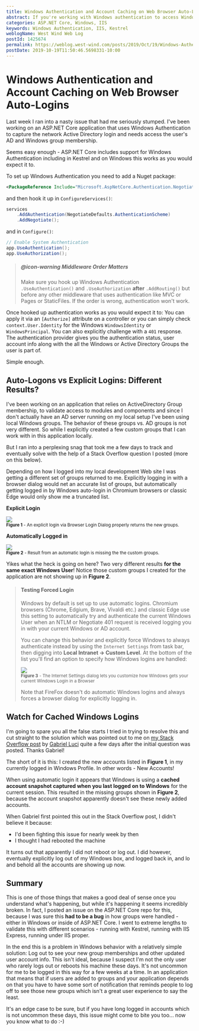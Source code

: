 ```yaml
---
title: Windows Authentication and Account Caching on Web Browser Auto-Logins
abstract: If you're working with Windows authentication to access Windows or Active Directory groups be aware that there's a gotcha with newly added groups when users are automatically logged into the Web browser.
categories: ASP.NET Core, Windows, IIS
keywords: Windows Authentication, IIS, Kestrel
weblogName: West Wind Web Log
postId: 1425674
permalink: https://weblog.west-wind.com/posts/2019/Oct/19/Windows-Authentication-and-Account-Caching-on-Web-Browser-AutoLogins
postDate: 2019-10-19T11:50:46.5698331-10:00
---
```

# Windows Authentication and Account Caching on Web Browser Auto-Logins

Last week I ran into a nasty issue that had me seriously stumped. I've been working on an ASP.NET Core application that uses Windows Authentication to capture the network Active Directory login and needs access the user's AD and Windows group membership. 

Seems easy enough - ASP.NET Core includes support for Windows Authentication including in Kestrel and on Windows this works as you would expect it to.

To set up Windows Authentication you need to add a Nuget package:

```xml
<PackageReference Include="Microsoft.AspNetCore.Authentication.Negotiate" Version="3.0.0" />
```

and then hook it up in `ConfigureServices()`:

```csharp
services
    .AddAuthentication(NegotiateDefaults.AuthenticationScheme)
    .AddNegotiate();
```

and in `Configure()`:

```csharp
// Enable System Authentication
app.UseAuthentication(); 
app.UseAuthorization();
```

> ##### @icon-warning Middleware Order Matters
> Make sure you hook up Windows Authentication `.UseAuthentication()` and `.UseAuthorization` **after** `.AddRouting()` but before any other middleware that uses authentication like MVC or Pages or StaticFiles. If the order is wrong, authentication won't work.

Once hooked up authentication works as you would expect it to: You can apply it via an `[Authorize]` attribute on a controller or you can simply check `context.User.Identity` for the Windows `WindowsIdentity` or `WindowsPrincipal`. You can also explicitly challenge with a `401` response. The authentication provider gives you the authentication status, user account info along with the all the Windows or Active Directory Groups the user is part of.

Simple enough.


## Auto-Logons vs Explicit Logins: Different Results?
I've been working on an application that relies on ActiveDirectory Group membership, to validate access to modules and components and since I don't actually have an AD server running on my local setup I've been using local Windows groups. The behavior of these groups vs. AD groups is not very different. So while I explicitly created a few custom groups that I can work with in this application locally.

But I ran into a perplexing snag that took me a few days to track and eventually solve with the help of a Stack Overflow question I posted (more on this below). 

Depending on how I logged into my local development Web site I was getting a different set of groups returned to me. Explicitly logging in with a browser dialog would net an accurate list of groups, but automatically getting logged in by Windows auto-login in Chromium browsers or classic Edge would only show me a truncated list.

**Explicit Login**

![](AllGroupsAndAccounts.png)    
<small>**Figure 1** - An explicit login via Browser Login Dialog properly returns the new groups.</small>

**Automatically Logged in**

![](MissingAccountsAutoLogin.png)    
<small>**Figure 2** - Result from an automatic login is missing the the custom groups.</small>

Yikes what the heck is going on here? Two very different results **for the same exact Windows User**! Notice those custom groups I created for the application are not showing up in **Figure 2**.

> #### Testing Forced Login
> Windows by default is set up to use automatic logins. Chromium browsers (Chrome, Edgium, Brave, Vivaldi etc.) and classic Edge use this setting to automatically try and authenticate the current Windows User when an NTLM or Negotiate 401 request is received logging you in with your current Windows or AD account.
>  
> You can change this behavior and explicitly force Windows to always authenticate instead by using the `Internet Settings` from task bar, then digging into **Local Intranet -> Custom Level**. At the bottom of the list you'll find an option to specify how Windows logins are handled:
>
> ![](ForcedLoginInternetOptions.png)  
<small>**Figure 3** - The Internet Settings dialog lets you customize how Windows gets your current Windows Login in a Browser</small>
> 
> Note that FireFox doesn't do automatic Windows logins and always forces a browser dialog for explicitly logging in.

## Watch for Cached Windows Logins
I'm going to spare you all the false starts I tried in trying to resolve this  and cut straight to the solution which was pointed out to me on [my Stack Overflow post](https://stackoverflow.com/questions/58253238/windows-authentication-in-asp-net-core-manual-login-vs-auto-intranet-login-and/58347463#58347463) by [Gabriel Luci](https://stackoverflow.com/users/1202807/gabriel-luci) quite a few days after the initial question was posted. Thanks Gabriel!

The short of it is this: I created the new accounts listed in **Figure 1**, in my currently logged in Windows Profile. In other words - New Accounts!

When using automatic login it appears that Windows is using a **cached account snapshot captured when you last logged on to Windows** for the current session.  This resulted in the missing groups shown in **Figure 2**, because the account snapshot apparently doesn't see these newly added accounts.

When Gabriel first pointed this out in the Stack Overflow post, I didn't believe it because:

* I'd been fighting this issue for nearly week by then
* I thought I had rebooted the machine

It turns out that apparently I did not reboot or log out. I did however, eventually explicitly log out of my Windows box, and logged back in, and lo and behold all the accounts are showing up now.

## Summary
This is one of those things that makes a good deal of sense once you understand what's happening, but while it's happening it seems incredibly broken. In fact, I posted an issue on the ASP.NET Core repo for this, because I was sure this **had to be a bug** in how groups were handled - either in Windows or inside of ASP.NET Core. I went to extreme lengths to validate this with different scenarios - running with Kestrel, running with IIS Express, running under IIS proper.

In the end this is a problem in Windows behavior with a relatively simple solution: Log out to see your new group memberships and other updated user account info. This isn't ideal, because I suspect I'm not the only user who rarely logs out or reboots his machine these days. It's not uncommon for me to be logged in this way for a few weeks at a time. In an application that means that if users are added to groups and your application depends on that you have to have some sort of notification that reminds people to log off to see those new groups which isn't a great user experience to say the least.

It's an edge case to be sure, but if you have long logged in accounts which is not uncommon these days, this issue might come to bite you too... now you know what to do :-)
